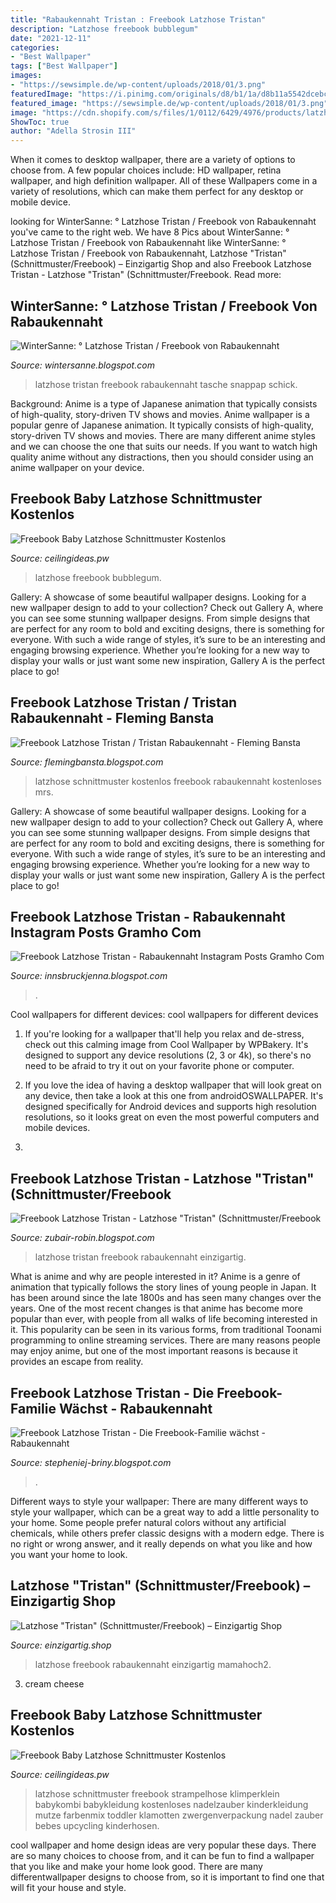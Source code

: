 ```yaml
---
title: "Rabaukennaht Tristan : Freebook Latzhose Tristan"
description: "Latzhose freebook bubblegum"
date: "2021-12-11"
categories:
- "Best Wallpaper"
tags: ["Best Wallpaper"]
images:
- "https://sewsimple.de/wp-content/uploads/2018/01/3.png"
featuredImage: "https://i.pinimg.com/originals/d8/b1/1a/d8b11a5542dcebca73e8b93b063eb08f.jpg"
featured_image: "https://sewsimple.de/wp-content/uploads/2018/01/3.png"
image: "https://cdn.shopify.com/s/files/1/0112/6429/4976/products/latzhose_tristan_rabaukennaht_1024x1024.jpg?v=1546256294"
ShowToc: true
author: "Adella Strosin III"
---
```



When it comes to desktop wallpaper, there are a variety of options to choose from. A few popular choices include: HD wallpaper, retina wallpaper, and high definition wallpaper. All of these Wallpapers come in a variety of resolutions, which can make them perfect for any desktop or mobile device. 

	

		
looking for WinterSanne: ° Latzhose Tristan / Freebook von Rabaukennaht you've came to the right web. We have 8 Pics about WinterSanne: ° Latzhose Tristan / Freebook von Rabaukennaht like WinterSanne: ° Latzhose Tristan / Freebook von Rabaukennaht, Latzhose &quot;Tristan&quot; (Schnittmuster/Freebook) – Einzigartig Shop and also Freebook Latzhose Tristan - Latzhose &quot;Tristan&quot; (Schnittmuster/Freebook. Read more:
		
    
## WinterSanne: ° Latzhose Tristan / Freebook Von Rabaukennaht

<img loading=lazy src="https://2.bp.blogspot.com/-R0Zs6SuW4S8/WKAxNZyfLaI/AAAAAAAAIwY/IjGBDQmXXTElEG2fi308rLtBBtWGlweDgCLcB/s1600/Latzhose%2BTristan3.jpg" onerror="this.onerror=null;this.src='https://tse2.mm.bing.net/th?id=OIP.TtTIf_vcsRmb1lTvnf4icgHaLA&amp;pid=15.1';" alt="WinterSanne: ° Latzhose Tristan / Freebook von Rabaukennaht">

_Source: wintersanne.blogspot.com_

>latzhose tristan freebook rabaukennaht tasche snappap schick. 

	

Background: Anime is a type of Japanese animation that typically consists of high-quality, story-driven TV shows and movies.
Anime wallpaper is a popular genre of Japanese animation. It typically consists of high-quality, story-driven TV shows and movies. There are many different anime styles and we can choose the one that suits our needs. If you want to watch high quality anime without any distractions, then you should consider using an anime wallpaper on your device.

    
## Freebook Baby Latzhose Schnittmuster Kostenlos

<img loading=lazy src="https://i.pinimg.com/originals/b5/6a/5a/b56a5a2e2c0e4529dea9c984f0bdf293.jpg" onerror="this.onerror=null;this.src='https://tse4.mm.bing.net/th?id=OIP.0lX3FP5igct8ri9boKLdWAHaFk&amp;pid=15.1';" alt="Freebook Baby Latzhose Schnittmuster Kostenlos">

_Source: ceilingideas.pw_

>latzhose freebook bubblegum. 

	

Gallery: A showcase of some beautiful wallpaper designs.
Looking for a new wallpaper design to add to your collection? Check out Gallery A, where you can see some stunning wallpaper designs. From simple designs that are perfect for any room to bold and exciting designs, there is something for everyone. With such a wide range of styles, it’s sure to be an interesting and engaging browsing experience. Whether you’re looking for a new way to display your walls or just want some new inspiration, Gallery A is the perfect place to go!





	
	
    
## Freebook Latzhose Tristan / Tristan Rabaukennaht - Fleming Bansta

<img loading=lazy src="https://i.pinimg.com/originals/d8/b1/1a/d8b11a5542dcebca73e8b93b063eb08f.jpg" onerror="this.onerror=null;this.src='https://tse3.mm.bing.net/th?id=OIP.CXGAFnKXsjQ0Py5WJ-_VvgHaHa&amp;pid=15.1';" alt="Freebook Latzhose Tristan / Tristan Rabaukennaht - Fleming Bansta">

_Source: flemingbansta.blogspot.com_

>latzhose schnittmuster kostenlos freebook rabaukennaht kostenloses mrs. 

	

Gallery: A showcase of some beautiful wallpaper designs.
Looking for a new wallpaper design to add to your collection? Check out Gallery A, where you can see some stunning wallpaper designs. From simple designs that are perfect for any room to bold and exciting designs, there is something for everyone. With such a wide range of styles, it’s sure to be an interesting and engaging browsing experience. Whether you’re looking for a new way to display your walls or just want some new inspiration, Gallery A is the perfect place to go!





	
	
    
## Freebook Latzhose Tristan - Rabaukennaht Instagram Posts Gramho Com

<img loading=lazy src="https://sewsimple.de/wp-content/uploads/2018/01/3.png" onerror="this.onerror=null;this.src='https://tse4.mm.bing.net/th?id=OIP.nFYrArI0QuBtdatJW4e2TQHaEK&amp;pid=15.1';" alt="Freebook Latzhose Tristan - Rabaukennaht Instagram Posts Gramho Com">

_Source: innsbruckjenna.blogspot.com_

>. 

	

Cool wallpapers for different devices:
cool wallpapers for different devices 

1. If you're looking for a wallpaper that'll help you relax and de-stress, check out this calming image from Cool Wallpaper by WPBakery. It's designed to support any device resolutions (2, 3 or 4k), so there's no need to be afraid to try it out on your favorite phone or computer.

2. If you love the idea of having a desktop wallpaper that will look great on any device, then take a look at this one from androidOSWALLPAPER. It's designed specifically for Android devices and supports high resolution resolutions, so it looks great on even the most powerful computers and mobile devices.

3.

    
## Freebook Latzhose Tristan - Latzhose &quot;Tristan&quot; (Schnittmuster/Freebook

<img loading=lazy src="https://i.pinimg.com/originals/66/38/c6/6638c658e2850d6ac79be90df1e4afd4.jpg" onerror="this.onerror=null;this.src='https://tse1.mm.bing.net/th?id=OIP.qYZq4QhQbXf_oLHAaEzLTwHaJ3&amp;pid=15.1';" alt="Freebook Latzhose Tristan - Latzhose &quot;Tristan&quot; (Schnittmuster/Freebook">

_Source: zubair-robin.blogspot.com_

>latzhose tristan freebook rabaukennaht einzigartig. 

	

What is anime and why are people interested in it?
Anime is a genre of animation that typically follows the story lines of young people in Japan. It has been around since the late 1800s and has seen many changes over the years. One of the most recent changes is that anime has become more popular than ever, with people from all walks of life becoming interested in it. This popularity can be seen in its various forms, from traditional Toonami programming to online streaming services. There are many reasons people may enjoy anime, but one of the most important reasons is because it provides an escape from reality.

    
## Freebook Latzhose Tristan - Die Freebook-Familie Wächst - Rabaukennaht

<img loading=lazy src="https://i.pinimg.com/originals/0b/89/c5/0b89c56e8229271807c22edafcbc7578.jpg" onerror="this.onerror=null;this.src='https://tse3.mm.bing.net/th?id=OIP.A54v7ZYdzdd1IBrQQiz_3AHaHa&amp;pid=15.1';" alt="Freebook Latzhose Tristan - Die Freebook-Familie wächst - Rabaukennaht">

_Source: stepheniej-briny.blogspot.com_

>. 

	

Different ways to style your wallpaper:
There are many different ways to style your wallpaper, which can be a great way to add a little personality to your home. Some people prefer natural colors without any artificial chemicals, while others prefer classic designs with a modern edge. There is no right or wrong answer, and it really depends on what you like and how you want your home to look.

    
## Latzhose &quot;Tristan&quot; (Schnittmuster/Freebook) – Einzigartig Shop

<img loading=lazy src="https://cdn.shopify.com/s/files/1/0112/6429/4976/products/latzhose_tristan_rabaukennaht_1024x1024.jpg?v=1546256294" onerror="this.onerror=null;this.src='https://tse1.mm.bing.net/th?id=OIP.fPEiA8KQLNSmBIsZ45z6IQHaHa&amp;pid=15.1';" alt="Latzhose &quot;Tristan&quot; (Schnittmuster/Freebook) – Einzigartig Shop">

_Source: einzigartig.shop_

>latzhose freebook rabaukennaht einzigartig mamahoch2. 

	

3. cream cheese 

    
## Freebook Baby Latzhose Schnittmuster Kostenlos

<img loading=lazy src="https://i.pinimg.com/originals/13/59/59/1359598c8c9dee2e0ff8c74b9cc1f1b6.png" onerror="this.onerror=null;this.src='https://tse1.mm.bing.net/th?id=OIP.H4_q26Bo_mMAIyPlUUbk2gHaIP&amp;pid=15.1';" alt="Freebook Baby Latzhose Schnittmuster Kostenlos">

_Source: ceilingideas.pw_

>latzhose schnittmuster freebook strampelhose klimperklein babykombi babykleidung kostenloses nadelzauber kinderkleidung mutze farbenmix toddler klamotten zwergenverpackung nadel zauber bebes upcycling kinderhosen. 

	

cool wallpaper and home design ideas are very popular these days. There are so many choices to choose from, and it can be fun to find a wallpaper that you like and make your home look good. There are many differentwallpaper designs to choose from, so it is important to find one that will fit your house and style.

